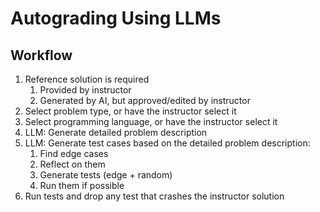 # Autograding Using LLMs

## Workflow

1. Reference solution is required
    1. Provided by instructor
    2. Generated by AI, but approved/edited by instructor
2. Select problem type, or have the instructor select it
3. Select programming language, or have the instructor select it
4. LLM: Generate detailed problem description
5. LLM: Generate test cases based on the detailed problem description:
    1. Find edge cases
    2. Reflect on them 
    3. Generate tests (edge + random) 
    4. Run them if possible
6. Run tests and drop any test that crashes the instructor solution
